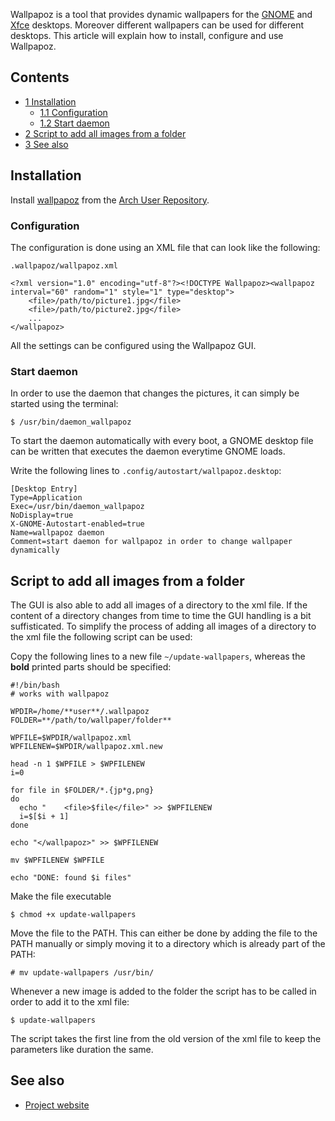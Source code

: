 Wallpapoz is a tool that provides dynamic wallpapers for the [GNOME](/index.php/GNOME "GNOME") and [Xfce](/index.php/Xfce "Xfce") desktops. Moreover different wallpapers can be used for different desktops. This article will explain how to install, configure and use Wallpapoz.

## Contents

*   [1 Installation](#Installation)
    *   [1.1 Configuration](#Configuration)
    *   [1.2 Start daemon](#Start_daemon)
*   [2 Script to add all images from a folder](#Script_to_add_all_images_from_a_folder)
*   [3 See also](#See_also)

## Installation

Install [wallpapoz](https://aur.archlinux.org/packages/wallpapoz/) from the [Arch User Repository](/index.php/Arch_User_Repository "Arch User Repository").

### Configuration

The configuration is done using an XML file that can look like the following:

 `.wallpapoz/wallpapoz.xml` 
```
<?xml version="1.0" encoding="utf-8"?><!DOCTYPE Wallpapoz><wallpapoz interval="60" random="1" style="1" type="desktop">
    <file>/path/to/picture1.jpg</file>
    <file>/path/to/picture2.jpg</file>
    ...
</wallpapoz>
```

All the settings can be configured using the Wallpapoz GUI.

### Start daemon

In order to use the daemon that changes the pictures, it can simply be started using the terminal:

 `$ /usr/bin/daemon_wallpapoz` 

To start the daemon automatically with every boot, a GNOME desktop file can be written that executes the daemon everytime GNOME loads.

Write the following lines to `.config/autostart/wallpapoz.desktop`:

```
[Desktop Entry]
Type=Application
Exec=/usr/bin/daemon_wallpapoz
NoDisplay=true
X-GNOME-Autostart-enabled=true
Name=wallpapoz daemon
Comment=start daemon for wallpapoz in order to change wallpaper dynamically

```

## Script to add all images from a folder

The GUI is also able to add all images of a directory to the xml file. If the content of a directory changes from time to time the GUI handling is a bit suffisticated. To simplify the process of adding all images of a directory to the xml file the following script can be used:

Copy the following lines to a new file `~/update-wallpapers`, whereas the **bold** printed parts should be specified:

```
#!/bin/bash
# works with wallpapoz

WPDIR=/home/**user**/.wallpapoz
FOLDER=**/path/to/wallpaper/folder**

WPFILE=$WPDIR/wallpapoz.xml
WPFILENEW=$WPDIR/wallpapoz.xml.new

head -n 1 $WPFILE > $WPFILENEW
i=0

for file in $FOLDER/*.{jp*g,png}
do
  echo "    <file>$file</file>" >> $WPFILENEW
  i=$[$i + 1]
done

echo "</wallpapoz>" >> $WPFILENEW

mv $WPFILENEW $WPFILE

echo "DONE: found $i files"

```

Make the file executable

 `$ chmod +x update-wallpapers` 

Move the file to the PATH. This can either be done by adding the file to the PATH manually or simply moving it to a directory which is already part of the PATH:

 `# mv update-wallpapers /usr/bin/` 

Whenever a new image is added to the folder the script has to be called in order to add it to the xml file:

 `$ update-wallpapers` 

The script takes the first line from the old version of the xml file to keep the parameters like duration the same.

## See also

*   [Project website](https://vajrasky.wordpress.com/wallpapoz/)